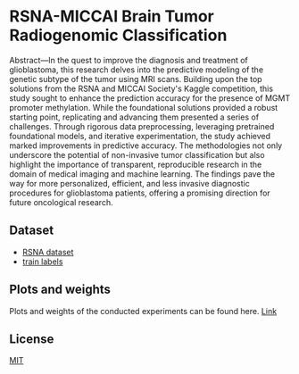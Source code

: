
# RSNA-MICCAI Brain Tumor Radiogenomic Classification

Abstract—In the quest to improve the diagnosis and treatment of glioblastoma, this research delves into the predictive modeling of the genetic subtype of the tumor using MRI scans. Building upon the top solutions from the RSNA and MICCAI Society's Kaggle competition, this study sought to enhance the prediction accuracy for the presence of MGMT promoter methylation. While the foundational solutions provided a robust starting point, replicating and advancing them presented a series of challenges. Through rigorous data preprocessing, leveraging pretrained foundational models, and iterative experimentation, the study achieved marked improvements in predictive accuracy. The methodologies not only underscore the potential of non-invasive tumor classification but also highlight the importance of transparent, reproducible research in the domain of medical imaging and machine learning. The findings pave the way for more personalized, efficient, and less invasive diagnostic procedures for glioblastoma patients, offering a promising direction for future oncological research.




## Dataset

- [RSNA dataset](https://drive.google.com/file/d/1b1cbJojNYjCLrxbz0KG8ca3tiYPt_3B0/view?usp=sharing)
- [train labels](https://drive.google.com/file/d/1rCqwfbEKd9ICnRhwwq5H81ZHfYos0Yex/view?usp=drive_link)


## Plots and weights

Plots and weights of the conducted experiments can be found here. [Link](https://drive.google.com/drive/folders/1FHvKqMEwIKz-hA0cazLJTLhhqr3gAL27?usp=drive_link)


## License

[MIT](https://choosealicense.com/licenses/mit/)




